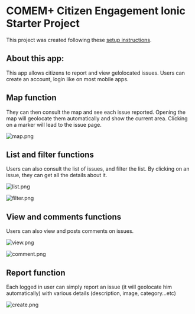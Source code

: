 # COMEM+ Citizen Engagement Ionic Starter Project

This project was created following these [setup instructions](https://github.com/MediaComem/comem-citizen-engagement-ionic-setup).


## About this app:

This app allows citizens to report and view gelolocated issues.
Users can create an account, login like on most mobile apps.


## Map function
They can then consult the map and see each issue reported. Opening the map will geolocate them automatically and show the current area. Clicking on a marker will lead to the issue page.

![map.png](/map.png)


## List and filter functions
Users can also consult the list of issues, and filter the list. By clicking on an issue, they can get all the details about it.

![list.png](/list.png)

![filter.png](/filter.png)


## View and comments functions
Users can also view and posts comments on issues.

![view.png]({{site.baseurl}}/view.png)


![comment.png](/comment.png)


## Report function

Each logged in user can simply report an issue (it will geolocate him automatically) with various details (description, image, category...etc)

![create.png](/create.png)
